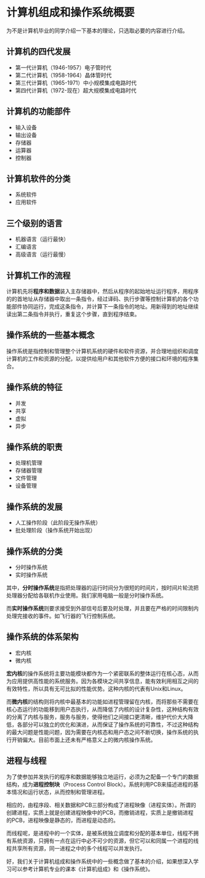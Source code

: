 # 计算机组成和操作系统概要

为不是计算机毕业的同学介绍一下基本的理论，只选取必要的内容进行介绍。

## 计算机的四代发展

- 第一代计算机（1946-1957）电子管时代
- 第二代计算机（1958-1964）晶体管时代
- 第三代计算机（1965-1971）中小规模集成电路时代
- 第四代计算机（1972-现在）超大规模集成电路时代

## 计算机的功能部件

- 输入设备
- 输出设备
- 存储器
- 运算器
- 控制器

## 计算机软件的分类

- 系统软件
- 应用软件

## 三个级别的语言

- 机器语言（运行最快）
- 汇编语言
- 高级语言（运行最慢）

## 计算机工作的流程

计算机先将**程序和数据**装入主存储器中，然后从程序的起始地址运行程序，用程序的的首地址从存储器中取出一条指令，经过译码、执行步骤等控制计算机的各个功能部件协同运行，完成这条指令，并计算下一条指令的地址。用新得到的地址继续读出第二条指令并执行，重复这个步骤，直到程序结束。

## 操作系统的一些基本概念

操作系统是指控制和管理整个计算机系统的硬件和软件资源，并合理地组织和调度计算机的工作和资源的分配，以提供给用户和其他软件方便的接口和环境的程序集合。

## 操作系统的特征

- 并发
- 共享
- 虚拟
- 异步

## 操作系统的职责

- 处理机管理
- 存储器管理
- 文件管理
- 设备管理

## 操作系统的发展

- 人工操作阶段（此阶段无操作系统）
- 批处理阶段（操作系统开始出现）

## 操作系统的分类

- 分时操作系统
- 实时操作系统

其中，**分时操作系统**是指把处理器的运行时间分为很短的时间片，按时间片轮流把处理器分配给各联机作业使用。我们家用电脑一般是分时操作系统。

而**实时操作系统**则要求接受到外部信号后要及时处理，并且要在严格的时间限制内处理完接收的事件。如飞行器的飞行控制系统。


## 操作系统的体系架构

- 宏内核
- 微内核

**宏内核**的操作系统将主要功能模块都作为一个紧密联系的整体运行在核心态，从而为应用提供高性能的系统服务。因为各模块之间共享信息，能有效利用相互之间的有效特性，所以具有无可比拟的性能优势。这种内核的代表有Unix和Linux。

而**微内核**的结构则将内核中最基本的功能如进程管理留在内核，而将那些不需要在核心态运行的功能移到用户态执行，从而降低了内核的设计复杂性，这种结构有效的分离了内核与服务，服务与服务，使得他们之间接口更清晰，维护代价大大降低，各部分可以独立的优化和演进，从而保证了操作系统的可靠性，不过这种结构的最大问题是性能问题，因为需要在内核态和用户态之间不断切换，操作系统的执行开销偏大。目前市面上还未有严格意义上的微内核操作系统。

## 进程与线程

为了使参加并发执行的程序和数据能够独立地运行，必须为之配备一个专门的数据结构，成为**进程控制块**（Process Control Block）。系统利用PCB来描述进程的基本情况和运行状态，从而控制和管理进程。

相应的，由程序段、相关数据和PCB三部分构成了进程映像（进程实体）。所谓的创建进程，实质上就是创建进程映像中的PCB，而撤销进程，实质上是撤销进程的PCB，进程映像是静态的，而进程是动态的。

而线程呢，是进程中的一个实体，是被系统独立调度和分配的基本单位，线程不拥有系统资源，只拥有一点在运行中必不可少的资源，但它可以和同属一个进程的线程共享所有资源，同一进程之中的多个线程可以并发执行。

好，我们关于计算机组成和操作系统中的一些概念做了基本的介绍，如果想深入学习可以参考计算机专业的课本《计算机组成》和《操作系统》。